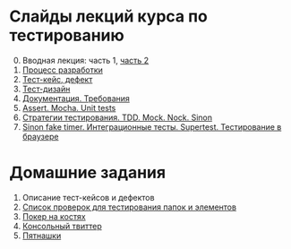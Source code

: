 # Слайды лекций курса по тестированию

0. Вводная лекция: часть 1, [часть 2](https://urfu-2016.github.io/testing-slides/00-intro/#/)
1. [Процесс разработки]( https://github.com/urfu-2016/testing-slides/raw/gh-pages/pdf/1.%20%D0%9F%D1%80%D0%BE%D1%86%D0%B5%D1%81%D1%81%20%D1%80%D0%B0%D0%B7%D1%80%D0%B0%D0%B1%D0%BE%D1%82%D0%BA%D0%B8.pdf)
2. [Тест-кейс, дефект](https://github.com/urfu-2016/testing-slides/raw/gh-pages/pdf/2.%20%D0%A2%D0%B5%D1%81%D1%82-%D0%BA%D0%B5%D0%B9%D1%81%2C%20%D0%B4%D0%B5%D1%84%D0%B5%D0%BA%D1%82.pdf)
3. [Тест-дизайн](https://github.com/urfu-2016/testing-slides/raw/gh-pages/pdf/3.%20%D0%A2%D0%B5%D1%81%D1%82-%D0%B4%D0%B8%D0%B7%D0%B0%D0%B9%D0%BD.pdf)
4. [Документация. Требования](https://github.com/urfu-2016/testing-slides/raw/gh-pages/pdf/4.%20%D0%94%D0%BE%D0%BA%D1%83%D0%BC%D0%B5%D0%BD%D1%82%D0%B0%D1%86%D0%B8%D1%8F.%20%D0%A2%D1%80%D0%B5%D0%B1%D0%BE%D0%B2%D0%B0%D0%BD%D0%B8%D1%8F.pdf)
5. [Assert. Mocha. Unit tests](https://urfu-2016.github.io/testing-slides/05-unit-test/#/)
6. [Стратегии тестирования. TDD. Mock. Nock. Sinon](https://urfu-2016.github.io/testing-slides/06-mock/#/)
7. [Sinon fake timer. Интеграционные тесты. Supertest. Тестирование в браузере](https://urfu-2016.github.io/testing-slides/06-integration/#/)

# Домашние задания
1. Описание тест-кейсов и дефектов
2. [Список проверок для тестирования папок и элементов](https://github.com/urfu-2016/testing-slides/raw/gh-pages/pdf/%D0%9F%D0%BE%D1%80%D1%8F%D0%B4%D0%BE%D0%BA%20%D1%8D%D0%BB%D0%B5%D0%BC%D0%B5%D0%BD%D1%82%D0%BE%D0%B2%20%D1%81%D0%BF%D1%80%D0%B0%D0%B2%D0%BE%D1%87%D0%BD%D0%B8%D0%BA%D0%B0.pdf)
3. [Покер на костях](https://github.com/urfu-2016/qa-task-03)
4. [Консольный твиттер](https://github.com/urfu-2016/qa-task-04)
5. [Пятнашки](https://github.com/urfu-2016/qa-task-05)
